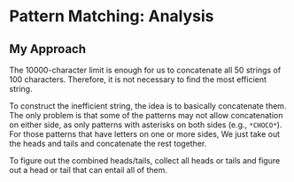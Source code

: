 # Pattern Matching: Analysis

## My Approach

The 10000-character limit is enough for us to concatenate all 50 strings of 100 characters. Therefore, it is not necessary to find the most efficient string.

To construct the inefficient string, the idea is to basically concatenate them. The only problem is that some of the patterns may not allow concatenation on either side, as only patterns with asterisks on both sides (e.g., `*CHOCO*`). For those patterns that have letters on one or more sides, We just take out the heads and tails and concatenate the rest together.

To figure out the combined heads/tails, collect all heads or tails and figure out a head or tail that can entail all of them.
